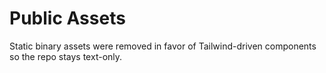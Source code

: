 # Public Assets

Static binary assets were removed in favor of Tailwind-driven components so the repo stays text-only.
